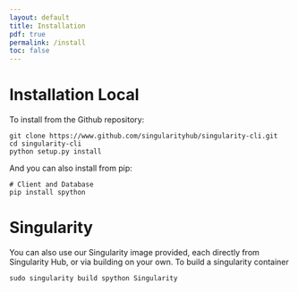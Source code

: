 ```yaml
---
layout: default
title: Installation
pdf: true
permalink: /install
toc: false
---
```


# Installation Local

To install from the Github repository:

```
git clone https://www.github.com/singularityhub/singularity-cli.git
cd singularity-cli
python setup.py install
```

And you can also install from pip:

```
# Client and Database
pip install spython
```


# Singularity
You can also use our Singularity image provided, each directly from Singularity
Hub, or via building on your own. To build a singularity container

```
sudo singularity build spython Singularity
```
